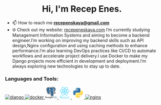 <h1 align="center">Hi, I'm Recep Enes.</h1>

- 📫 How to reach me **recepenskaya@gmail.com**
- 🌐 Check out my website: [recepeneskaya.com](https://recepeneskaya.com)
I’m currently studying Management Information Systems and aiming to become a backend engineer.I’m working on improving my backend skills such as API design,Nginx configuration and using caching methods to enhance performance.I’m also learning DevOps practices like CI/CD to automate workflows and accelerate project delivery.I use Docker to make my Django projects more efficient in development and deployment.I’m always exploring new technologies to stay up to date.

<h3 align="left">Languages and Tools:</h3>
<p align="left"> 
  <a href="https://www.djangoproject.com/" target="_blank" rel="noreferrer"> 
    <img src="https://cdn.worldvectorlogo.com/logos/django.svg" alt="django" width="40" height="40"/> 
  </a> 
  <a href="https://www.docker.com/" target="_blank" rel="noreferrer"> 
    <img src="https://www.vectorlogo.zone/logos/docker/docker-icon.svg" alt="docker" width="40" height="40"/> 
  </a> 
  <a href="https://www.postgresql.org" target="_blank" rel="noreferrer"> 
    <img src="https://raw.githubusercontent.com/devicons/devicon/master/icons/postgresql/postgresql-original-wordmark.svg" alt="postgresql" width="40" height="40"/> 
  </a> 
  <a href="https://reactjs.org/" target="_blank" rel="noreferrer"> 
    <img src="https://raw.githubusercontent.com/devicons/devicon/master/icons/react/react-original-wordmark.svg" alt="react" width="40" height="40"/> 
  </a> 
  <a href="https://www.python.org" target="_blank" rel="noreferrer"> 
    <img src="https://raw.githubusercontent.com/devicons/devicon/master/icons/python/python-original.svg" alt="python" width="40" height="40"/> 
  </a> 
  <a href="https://www.nginx.com/" target="_blank" rel="noreferrer">
    <img src="https://upload.wikimedia.org/wikipedia/commons/thumb/1/1b/Nginx_logo.svg/512px-Nginx_logo.svg.png" alt="nginx" width="40" height="40"/>
  </a> 
</p>
